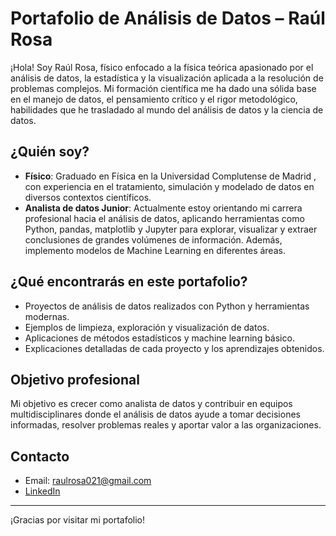 # Portafolio de Análisis de Datos – Raúl Rosa

¡Hola! Soy Raúl Rosa, físico enfocado a la física teórica apasionado por el análisis de datos, la estadística y la visualización aplicada a la resolución de problemas complejos. Mi formación científica me ha dado una sólida base en el manejo de datos, el pensamiento crítico y el rigor metodológico, habilidades que he trasladado al mundo del análisis de datos y la ciencia de datos.

## ¿Quién soy?

- **Físico**: Graduado en Física en la Universidad Complutense de Madrid , con experiencia en el tratamiento, simulación y modelado de datos en diversos contextos científicos.
- **Analista de datos Junior**: Actualmente estoy orientando mi carrera profesional hacia el análisis de datos, aplicando herramientas como Python, pandas, matplotlib y Jupyter para explorar, visualizar y extraer conclusiones de grandes volúmenes de información. Además, implemento modelos de Machine Learning en diferentes áreas.

## ¿Qué encontrarás en este portafolio?

- Proyectos de análisis de datos realizados con Python y herramientas modernas.
- Ejemplos de limpieza, exploración y visualización de datos.
- Aplicaciones de métodos estadísticos y machine learning básico.
- Explicaciones detalladas de cada proyecto y los aprendizajes obtenidos.

## Objetivo profesional

Mi objetivo es crecer como analista de datos y contribuir en equipos multidisciplinares donde el análisis de datos ayude a tomar decisiones informadas, resolver problemas reales y aportar valor a las organizaciones.

## Contacto

- Email: raulrosa021@gmail.com
- [LinkedIn](https://www.linkedin.com/in/ra%C3%BAl-rosa-arribas-a06b3b2b9/)

---

¡Gracias por visitar mi portafolio!
